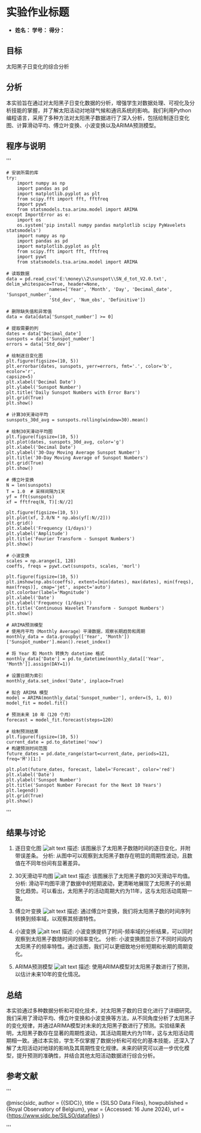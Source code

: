 # 实验作业标题
- **姓名： 学号： 得分：**


## 目标
太阳黑子日变化的综合分析

## 分析
本实验旨在通过对太阳黑子日变化数据的分析，增强学生对数据处理、可视化及分析技能的掌握，并了解太阳活动对地球气候和通讯系统的影响。我们利用Python编程语言，采用了多种方法对太阳黑子数据进行了深入分析，包括绘制逐日变化图、计算滑动平均、傅立叶变换、小波变换以及ARIMA预测模型。

## 程序与说明

'''

    # 安装所需的库
    try:
        import numpy as np
        import pandas as pd
        import matplotlib.pyplot as plt
        from scipy.fft import fft, fftfreq
        import pywt
        from statsmodels.tsa.arima.model import ARIMA
    except ImportError as e:
        import os
        os.system('pip install numpy pandas matplotlib scipy PyWavelets statsmodels')
        import numpy as np
        import pandas as pd
        import matplotlib.pyplot as plt
        from scipy.fft import fft, fftfreq
        import pywt
        from statsmodels.tsa.arima.model import ARIMA

    # 读取数据
    data = pd.read_csv('E:\money\\2\sunspot\\SN_d_tot_V2.0.txt',        
    delim_whitespace=True, header=None,
                    names=['Year', 'Month', 'Day', 'Decimal_date', 'Sunspot_number', 
                    'Std_dev', 'Num_obs', 'Definitive'])

    # 删除缺失值和异常值
    data = data[data['Sunspot_number'] >= 0]

    # 提取需要的列
    dates = data['Decimal_date']
    sunspots = data['Sunspot_number']
    errors = data['Std_dev']

    # 绘制逐日变化图
    plt.figure(figsize=(10, 5))
    plt.errorbar(dates, sunspots, yerr=errors, fmt='.', color='b', ecolor='r', 
    capsize=5)
    plt.xlabel('Decimal Date')
    plt.ylabel('Sunspot Number')
    plt.title('Daily Sunspot Numbers with Error Bars')
    plt.grid(True)
    plt.show()

    # 计算30天滑动平均
    sunspots_30d_avg = sunspots.rolling(window=30).mean()

    # 绘制30天滑动平均图
    plt.figure(figsize=(10, 5))
    plt.plot(dates, sunspots_30d_avg, color='g')
    plt.xlabel('Decimal Date')
    plt.ylabel('30-Day Moving Average Sunspot Number')
    plt.title('30-Day Moving Average of Sunspot Numbers')
    plt.grid(True)
    plt.show()

    # 傅立叶变换
    N = len(sunspots)
    T = 1.0  # 采样间隔为1天
    yf = fft(sunspots)
    xf = fftfreq(N, T)[:N//2]

    plt.figure(figsize=(10, 5))
    plt.plot(xf, 2.0/N * np.abs(yf[:N//2]))
    plt.grid()
    plt.xlabel('Frequency (1/days)')
    plt.ylabel('Amplitude')
    plt.title('Fourier Transform - Sunspot Numbers')
    plt.show()

    # 小波变换
    scales = np.arange(1, 128)
    coeffs, freqs = pywt.cwt(sunspots, scales, 'morl')

    plt.figure(figsize=(10, 5))
    plt.imshow(np.abs(coeffs), extent=[min(dates), max(dates), min(freqs), 
    max(freqs)], cmap='jet', aspect='auto')
    plt.colorbar(label='Magnitude')
    plt.xlabel('Date')
    plt.ylabel('Frequency (1/days)')
    plt.title('Continuous Wavelet Transform - Sunspot Numbers')
    plt.show()

    # ARIMA预测模型
    # 使用月平均（Monthly Average）平滑数据，观察长期趋势和周期
    monthly_data = data.groupby(['Year', 'Month']) 
    ['Sunspot_number'].mean().reset_index()

    # 将 Year 和 Month 转换为 datetime 格式
    monthly_data['Date'] = pd.to_datetime(monthly_data[['Year', 
    'Month']].assign(DAY=1))

    # 设置日期为索引
    monthly_data.set_index('Date', inplace=True)

    # 拟合 ARIMA 模型
    model = ARIMA(monthly_data['Sunspot_number'], order=(5, 1, 0))
    model_fit = model.fit()

    # 预测未来 10 年（120 个月）
    forecast = model_fit.forecast(steps=120)

    # 绘制预测结果
    plt.figure(figsize=(10, 5))
    current_date = pd.to_datetime('now')
    # 构建预测时间范围
    future_dates = pd.date_range(start=current_date, periods=121, freq='M')[1:]

    plt.plot(future_dates, forecast, label='Forecast', color='red')
    plt.xlabel('Date')
    plt.ylabel('Sunspot Number')
    plt.title('Sunspot Number Forecast for the Next 10 Years')
    plt.legend()
    plt.grid(True)
    plt.show() 
    
'''


## 结果与讨论

1. 逐日变化图
![alt text](Figure_1.png)
描述: 该图展示了太阳黑子数随时间的逐日变化，并附带误差条。
分析: 从图中可以观察到太阳黑子数存在明显的周期性波动，且数值在不同年份间有显著差异。

2. 30天滑动平均图
![alt text](Figure_2.png)
描述: 该图展示了太阳黑子数的30天滑动平均值。
分析: 滑动平均图平滑了数据中的短期波动，更清晰地展现了太阳黑子的长期变化趋势。可以看出，太阳黑子的活动周期大约为11年，这与太阳活动周期一致。

3. 傅立叶变换
![alt text](Figure_3.png)
描述: 通过傅立叶变换，我们将太阳黑子数的时间序列转换到频率域，以观察其频谱特性。

4. 小波变换
![alt text](Figure_4.png)
描述: 小波变换提供了时间-频率域的分析结果，可以同时观察到太阳黑子数随时间的频率变化。
分析: 小波变换图显示了不同时间段内太阳黑子的频率特性。通过该图，我们可以更细致地分析短期和长期的周期变化。

5. ARIMA预测模型
![alt text](Figure_5.png)
描述: 使用ARIMA模型对太阳黑子数进行了预测，以估计未来10年的变化情况。

## 总结
本实验通过多种数据分析和可视化技术，对太阳黑子数的日变化进行了详细研究。我们采用了滑动平均、傅立叶变换和小波变换等方法，从不同角度分析了太阳黑子的变化规律，并通过ARIMA模型对未来的太阳黑子数进行了预测。实验结果表明，太阳黑子数存在显著的周期性波动，其活动周期大约为11年，这与太阳活动周期相一致。通过本实验，学生不仅掌握了数据分析和可视化的基本技能，还深入了解了太阳活动对地球的影响及其周期性变化规律。未来的研究可以进一步优化模型，提升预测的准确性，并结合其他太阳活动数据进行综合分析。

## 参考文献
'''

@misc{sidc,
  author       = {{SIDC}},
  title        = {SILSO Data Files},
  howpublished = {Royal Observatory of Belgium},
  year         = {Accessed: 16 June 2024},
  url          = {https://www.sidc.be/SILSO/datafiles}
}

'''

